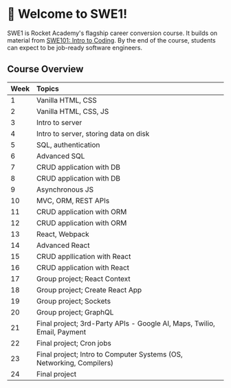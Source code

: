 # 🚀 Welcome to SWE1!

SWE1 is Rocket Academy's flagship career conversion course. It builds on material from [SWE101: Intro to Coding](https://swe101.rocketacademy.co). By the end of the course, students can expect to be job-ready software engineers. 

## Course Overview

| Week | Topics |
| :--- | :--- |
| 1 | Vanilla HTML, CSS |
| 2 | Vanilla HTML, CSS, JS |
| 3 | Intro to server |
| 4 | Intro to server, storing data on disk |
| 5 | SQL, authentication |
| 6 | Advanced SQL |
| 7 | CRUD application with DB |
| 8 | CRUD application with DB |
| 9 | Asynchronous JS |
| 10 | MVC, ORM, REST APIs |
| 11 | CRUD application with ORM |
| 12 | CRUD application with ORM |
| 13 | React, Webpack |
| 14 | Advanced React |
| 15 | CRUD appllication with React |
| 16 | CRUD application with React |
| 17 | Group project; React Context |
| 18 | Group project; Create React App |
| 19 | Group project; Sockets |
| 20 | Group project; GraphQL |
| 21 | Final project; 3rd-Party APIs - Google AI, Maps, Twilio, Email, Payment |
| 22 | Final project; Cron jobs |
| 23 | Final project; Intro to Computer Systems \(OS, Networking, Compilers\) |
| 24 | Final project |

